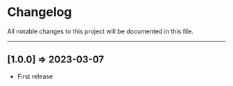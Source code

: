 # Changelog

All notable changes to this project will be documented in this file.

----

## [1.0.0] => 2023-03-07

* First release
